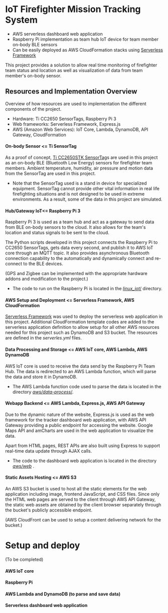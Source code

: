 # IoT Firefighter Mission Tracking System

* AWS serverless dashboard web application
* Raspberry Pi implementation as team hub IoT device for team member on-body BLE sensors
* Can be easily deployed as AWS CloudFormation stacks using [Serverless Framework](https://serverless.com/)

This project provides a solution to allow real time monitoring of firefighter team status and location as well as visualization of data from team member's on-body sensor.

## Resources and Implementation Overview
Overview of how resources are used to implementation the different components of the project.

* Hardware: Ti CC2650 SensorTags, Raspberry Pi 3
* Web frameworks: Serverless Framework, Express.js
* AWS (Amazon Web Services): IoT Core, Lambda, DynamoDB, API Gateway, CloudFormation

####  On-body Sensor <= Ti SensorTag

As a proof of concept, [Ti CC2650STK SensorTag](http://www.ti.com/tool/CC2650STK)s are used in this project as an on-body BLE (Bluetooth Low Energy) sensors for firefighter team members. Ambient temperature, humidity, air pressure and motion data from the SensorTag are used in this project. 

* Note that the SensorTag used is a stand in device for specialized equipment. SensorTag cannot provide other vital information in real life firefighting situations and is not designed to be used in extreme environments. As a result, some of the data in this project are simulated.

#### Hub/Gateway IoT<= Raspberry Pi 3

Raspberry Pi 3 is used as a team hub and act as a gateway to send data from BLE on-body sensors to the cloud. It also allows for the team's location and status signals to be sent to the cloud.

The Python scripts developed in this project connects the Raspberry Pi to CC2650 SensorTags, gets data every second, and publish it to AWS IoT core through an MQTT topic. It also provides asynchronous Bluetooth connection capability to the automatically and dynamically connect and re-connect to the BLE devices. 

(GPS and Zigbee can be implemented with the appropriate hardware addons and modification to the project.)

* The code to run on the Raspberry Pi is located in the [_linux\_iot_/](linux\_iot) directory.

####  AWS Setup and Deployment <= Serverless Framework, AWS CloudFormation

[Serverless Framework](https://serverless.com/) was used to deploy the serverless web application in this project. Additional CloudFormation template codes are added to the serverless application definition to allow setup for all other AWS resources needed for this project such as DynamoDB and S3 bucket. The resources are defined in the _serverles.yml_ files.

#### Data Processing and Storage <= AWS IoT core, AWS Lambda, AWS DynamoDB

AWS IoT core is used to receive the data send by the Raspberry Pi Team Hub. The data is redirected to an AWS Lambda function, which will parse the data and store it in DynamoDB. 

* The AWS Lambda function code used to parse the data is located in the directory [_aws/data-process_/](aws/data-process).


####  Webapp Backend <= AWS Lambda, Express.js, AWS API Gateway 

Due to the dynamic nature of the website, Express.js is used as the web framework for the tracker dashboard web application, with AWS API Gateway providing a public endpoint for accessing the website. Google Maps API and amCharts are used in the web application to visualize the data. 

Apart from HTML pages, REST APIs are also built using Express to support real-time data update through AJAX calls.

* The code to the dashboard web application is located in the directory [_aws/web_](aws/web) .


#### Static Assets Hosting <= AWS S3

An AWS S3 bucket is used to host all the static elements for the web application including image, frontend JavaScript, and CSS files. Since only the HTML web pages are served to the client through AWS API Gateway, the static web assets are obtained by the client browser separately through the bucket's publicly accessible endpoint. 

(AWS CloudFront can be used to setup a content delivering network for the bucket.)



  
# Setup and deploy
(To be completed)

#### AWS IoT core

#### Raspberry Pi 

#### AWS Lambda and DynamoDB (to parse and save data) 

#### Serverless dashboard web application

